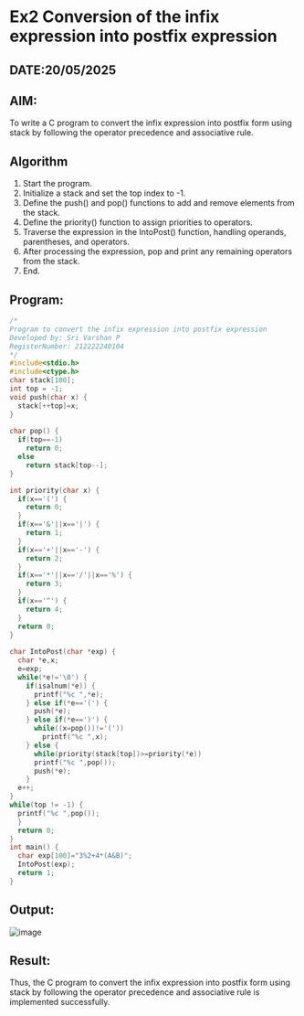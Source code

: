 # Ex2 Conversion of the infix expression into postfix expression
## DATE:20/05/2025
## AIM:
To write a C program to convert the infix expression into postfix form using stack by following the operator precedence and associative rule.

## Algorithm
1. Start the program. 
2. Initialize a stack and set the top index to -1. 
3. Define the push() and pop() functions to add and remove elements from the stack. 
4. Define the priority() function to assign priorities to operators. 
5. Traverse the expression in the IntoPost() function, handling operands, parentheses, and 
operators. 
6. After processing the expression, pop and print any remaining operators from the stack. 
7. End.

## Program:
```C
/*
Program to convert the infix expression into postfix expression
Developed by: Sri Varshan P
RegisterNumber: 212222240104
*/
#include<stdio.h> 
#include<ctype.h> 
char stack[100]; 
int top = -1; 
void push(char x) { 
  stack[++top]=x; 
} 
 
char pop() { 
  if(top==-1) 
    return 0; 
  else 
    return stack[top--]; 
}

int priority(char x) { 
  if(x=='(') { 
    return 0; 
  } 
  if(x=='&'||x=='|') { 
    return 1; 
  } 
  if(x=='+'||x=='-') { 
    return 2; 
  } 
  if(x=='*'||x=='/'||x=='%') { 
    return 3; 
  } 
  if(x=='^') { 
    return 4; 
  } 
  return 0; 
}
 
char IntoPost(char *exp) { 
  char *e,x; 
  e=exp; 
  while(*e!='\0') { 
    if(isalnum(*e)) { 
      printf("%c ",*e);
    } else if(*e=='(') { 
      push(*e); 
    } else if(*e==')') { 
      while((x=pop())!='('))
        printf("%c ",x);
    } else { 
      while(priority(stack[top])>=priority(*e)) 
      printf("%c ",pop()); 
      push(*e); 
    } 
  e++; 
} 
while(top != -1) { 
  printf("%c ",pop()); 
  }
  return 0;
} 
int main() { 
  char exp[100]="3%2+4*(A&B)"; 
  IntoPost(exp); 
  return 1; 
} 
```

## Output:

![image](https://github.com/user-attachments/assets/6d73e34a-8e7b-4835-a4c3-e02ae689dbb6)


## Result:
Thus, the C program to convert the infix expression into postfix form using stack by following the operator precedence and associative rule is implemented successfully.
